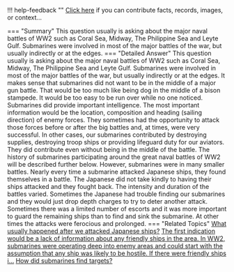 !!! help-feedback ""
    <a href="/feedback/" data-feedback-link>Click here</a>
    if you can contribute facts, records, images, or context…

<a id="summary"></a>
=== "Summary"
    This question usually is asking about the major naval battles of WW2 such as Coral Sea, Midway, The Philippine Sea and Leyte Gulf. Submarines were involved in most of the major battles of the war, but usually indirectly or at the edges.
=== "Detailed Answer"
    This question usually is asking about the major naval battles of WW2 such as Coral Sea, Midway, The Philippine Sea and Leyte Gulf. Submarines were involved in most of the major battles of the war, but usually indirectly or at the edges. It makes sense that submarines did not want to be in the middle of a major gun battle. That would be too much like being dog in the middle of a bison stampede. It would be too easy to be run over while no one noticed.
    Submarines did provide important intelligence. The most important information would be the location, composition and heading (sailing direction) of enemy forces. They sometimes had the opportunity to attack those forces before or after the big battles and, at times, were very successful. In other cases, our submarines contributed by destroying supplies, destroying troop ships or providing lifeguard duty for our aviators. They did contribute even without being in the middle of the battle.
    The history of submarines participating around the great naval battles of WW2 will be described further below.
    However, submarines were in many smaller battles. Nearly every time a submarine attacked Japanese ships, they found themselves in a battle. The Japanese did not take kindly to having their ships attacked and they fought back. The intensity and duration of the battles varied. Sometimes the Japanese had trouble finding our submarines and they would just drop depth charges to try to deter another attack. Sometimes there was a limited number of escorts and it was more important to guard the remaining ships than to find and sink the submarine. At other times the attacks were ferocious and prolonged.
=== "Related Topics"
    [What usually happened after we attacked Japanese ships?](what-usually-happened-after-we-attacked-japanese-ships.md#summary)
    [The first indication would be a lack of information about any friendly ships in the area. In WW2, submarines were operating deep into enemy areas and could start with the assumption that any ship was likely to be hostile. If there were friendly ships i…](the-first-indication-would-be-a-lack-of-information-about-any-friendly-ships-in.md#summary)
    [How did submarines find targets?](how-did-submarines-find-targets.md#summary)

